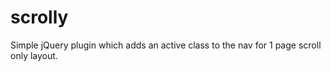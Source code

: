 scrolly
=======

Simple jQuery plugin which adds an active class to the nav for 1 page scroll only layout.
